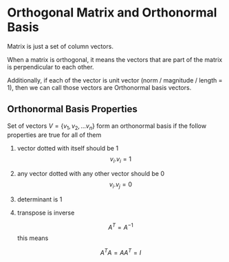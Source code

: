 # Orthogonal Matrix and Orthonormal Basis

Matrix is just a set of column vectors.

When a matrix is orthogonal, it means the vectors that are part of the matrix is perpendicular to each other.

Additionally, if each of the vector is unit vector (norm / magnitude / length = 1), then we can call those vectors are Orthonormal basis vectors.

## Orthonormal Basis Properties

Set of vectors $V = \{v_{1}, v_{2}, ...v_{n}\}$ form an orthonormal basis if the follow properties are true for all of them

1. vector dotted with itself should be 1
    $$v_{i}.v_{i} = 1 $$

2. any vector dotted with any other vector should be 0
    $$v_{i}.v_{j} = 0 $$

3. determinant is 1

4. transpose is inverse

    $$A^T = A^{-1}$$
    this means

    $$A^TA = AA^{T} = I$$